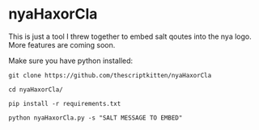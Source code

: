 # nyaHaxorCla

This is just a tool I threw together to embed salt qoutes into the nya logo. More features are coming soon. 

Make sure you have python installed:

``` git clone https://github.com/thescriptkitten/nyaHaxorCla ```

``` cd nyaHaxorCla/ ```

``` pip install -r requirements.txt ```

``` python nyaHaxorCla.py -s "SALT MESSAGE TO EMBED" ```


